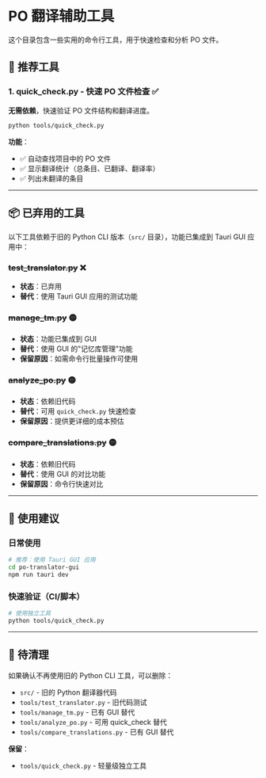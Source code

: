 # PO 翻译辅助工具

这个目录包含一些实用的命令行工具，用于快速检查和分析 PO 文件。

## 🚀 推荐工具

### 1. quick_check.py - 快速 PO 文件检查 ✅

**无需依赖**，快速验证 PO 文件结构和翻译进度。

```bash
python tools/quick_check.py
```

**功能**：
- ✅ 自动查找项目中的 PO 文件
- ✅ 显示翻译统计（总条目、已翻译、翻译率）
- ✅ 列出未翻译的条目

---

## 📦 已弃用的工具

以下工具依赖于旧的 Python CLI 版本（`src/` 目录），功能已集成到 Tauri GUI 应用中：

### ~~test_translator.py~~ ❌
- **状态**：已弃用
- **替代**：使用 Tauri GUI 应用的测试功能

### ~~manage_tm.py~~ 🟡
- **状态**：功能已集成到 GUI
- **替代**：使用 GUI 的"记忆库管理"功能
- **保留原因**：如需命令行批量操作可使用

### ~~analyze_po.py~~ 🟡
- **状态**：依赖旧代码
- **替代**：可用 `quick_check.py` 快速检查
- **保留原因**：提供更详细的成本预估

### ~~compare_translations.py~~ 🟡
- **状态**：依赖旧代码
- **替代**：使用 GUI 的对比功能
- **保留原因**：命令行快速对比

---

## 🎯 使用建议

### 日常使用
```bash
# 推荐：使用 Tauri GUI 应用
cd po-translator-gui
npm run tauri dev
```

### 快速验证（CI/脚本）
```bash
# 使用独立工具
python tools/quick_check.py
```

---

## 🧹 待清理

如果确认不再使用旧的 Python CLI 工具，可以删除：
- `src/` - 旧的 Python 翻译器代码
- `tools/test_translator.py` - 旧代码测试
- `tools/manage_tm.py` - 已有 GUI 替代
- `tools/analyze_po.py` - 可用 quick_check 替代
- `tools/compare_translations.py` - 已有 GUI 替代

**保留**：
- `tools/quick_check.py` - 轻量级独立工具

